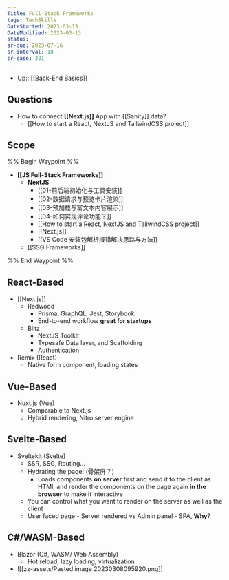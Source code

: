 ```yaml
---
Title: Full-Stack Frameworks
tags: TechSkills
DateStarted: 2023-03-13 
DateModified: 2023-03-13 
status:
sr-due: 2023-07-16
sr-interval: 18
sr-ease: 301
---
```

- Up:: [[Back-End Basics]]
## Questions

- How to connect **[[Next.js]]** App with [[Sanity]] data?
  - [[How to start a React, NextJS and TailwindCSS project]]

## Scope
%% Begin Waypoint %%
- **[[JS Full-Stack Frameworks]]**
	- **NextJS**
		- [[01-前后端初始化与工具安装]]
		- [[02-数据请求与预览卡片渲染]]
		- [[03-预加载与富文本内容展示]]
		- [[04-如何实现评论功能？]]
		- [[How to start a React, NextJS and TailwindCSS project]]
		- [[Next.js]]
		- [[VS Code 安装包解析报错解决思路与方法]]
	- [[SSG Frameworks]]

%% End Waypoint %%
## React-Based
- [[Next.js]]
  - Redwood
    - Prisma, GraphQL, Jest, Storybook
    - End-to-end workflow **great for startups**
  - Blitz
    - NextJS Toolkit
    - Typesafe Data layer, and Scaffolding
    - Authentication
- Remix (React)
  - Native form component, loading states

## Vue-Based

- Nuxt.js (Vue)
  - Comparable to Next.js
  - Hybrid rendering, Nitro server engine

## Svelte-Based

- Sveltekit (Svelte)
  - SSR, SSG, Routing...
  - Hydrating the page: (骨架屏？)
    - Loads components **on server** first and send it to the client as HTMl, and render the components on the page again **in the browser** to make it interactive
  - You can control what you want to render on the server as well as the client
  - User faced page - Server rendered vs Admin panel - SPA, **Why**?

## C#/WASM-Based

- Blazor (C#, WASM/ Web Assembly)
  - Hot reload, lazy loading, virtualization
- ![[zz-assets/Pasted image 20230308095920.png]]
